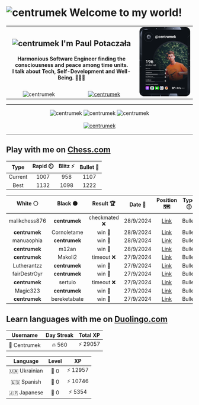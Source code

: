 <h1>
  <img
    src="https://emojis.slackmojis.com/emojis/images/1531849430/4246/blob-sunglasses.gif"
    width="30"
    alt="centrumek"
  />
  Welcome to my world!
</h1>

<table>
  <tbody>
    <tr>
      <td align="center" width="70%" colspan="2">
        <h2>
          <img
            src="https://raw.githubusercontent.com/MartinHeinz/MartinHeinz/master/wave.gif"
            width="30px"
            alt="centrumek"
          />
          I'm Paul Potaczała
        </h2>
        <h4>
          Harmonious Software Engineer finding the consciousness and peace among time units.
          <br/>
          I talk about Tech, Self-Development and Well-Being. 🌿🧘🚀
        </h4>
      </td>
      <td width="30%" rowspan="2">
        <a href="https://app.daily.dev/centrumek">
          <img
            src="./devcard.svg"
            alt="centrumek"
          />
        </a>
      </td>
    </tr>
    <tr align="center">
      <td>
        <img
          src="https://komarev.com/ghpvc/?username=centrumek&label=visitors&color=0e75b6&style=flat"
          alt="centrumek"
        >
      </td>
      <td>
        <a href="https://stackoverflow.com/users/14496012/centrumek">
          <img
            src="https://stackoverflow.com/users/flair/14496012.png?theme=dark"
            alt="centrumek"
          >
        </a>
      </td>
    </tr>
  </tbody>
</table>

---
<div align="center">
  <img 
    src="https://github-readme-stats.vercel.app/api?username=centrumek&show_icons=true&count_private=true&theme=dark&hide_border=true&hide=issues,contribs&bg_color=00000000"
    alt="centrumek"
  />
  <img
    src="https://github-readme-stats.vercel.app/api/top-langs/?username=centrumek&layout=compact&hide_border=true&theme=dark&bg_color=00000000&langs_count=6&exclude_repo=air-statistic-app"
    alt="centrumek"
  />
  <img 
    src="https://github-readme-streak-stats.herokuapp.com?user=centrumek&theme=dark&hide_border=true&background=FFFFFF00"
    alt="centrumek"
  />
  <br/>
  <br/>
  <a href="https://www.buymeacoffee.com/centrumek">
    <img
      src="https://cdn.buymeacoffee.com/buttons/v2/default-orange.png"
      height="50"
      width="210"
      alt="centrumek"
    />
  </a>
</div>

---

## Play with me on [Chess.com](https://www.chess.com/member/centrumek)

<div align="center">
<!--START_SECTION:chessStats-->
<!-- Automatically generated with https://github.com/Balastrong/chess-stats-action -->

| Type | Rapid ⏲️ | Blitz ⚡ | Bullet 🔫 |
|:---:|:---:|:---:|:---:|
| Current | 1007 | 958 | 1107 |
| Best | 1132 | 1098 | 1222 |

| White ⚪ | Black ⚫ | Result 🏆 | Date 📅 | Position 🗺️ | Type 🕕 |
|:---:|:---:|:---:|:---:|:---:|:---:|
| malikchess876 | **centrumek** | checkmated ❌ | 28/9/2024 | <a href="http://www.ee.unb.ca/cgi-bin/tervo/fen.pl?select=r5nr/pp1q4/1kpP4/P3P2p/3P4/3Q4/1P3PPP/R3KB1R b KQ -">Link</a> | Bullet |
| **centrumek** | Cornoletame | win 🥇 | 28/9/2024 | <a href="http://www.ee.unb.ca/cgi-bin/tervo/fen.pl?select=N1b3k1/pp4pp/8/1PbQ4/2Pp1r2/PK1P2q1/8/R7 b - -">Link</a> | Bullet |
| manuaophia | **centrumek** | win 🥇 | 28/9/2024 | <a href="http://www.ee.unb.ca/cgi-bin/tervo/fen.pl?select=7r/pp1b3P/2p5/2kpP3/8/1PP2N2/P5r1/2KR3R w - -">Link</a> | Bullet |
| **centrumek** | m12an | win 🥇 | 28/9/2024 | <a href="http://www.ee.unb.ca/cgi-bin/tervo/fen.pl?select=3Q4/1q2kppp/2p1pn2/p3n3/2P5/1P3P2/P3B1PP/2KR4 b - -">Link</a> | Bullet |
| **centrumek** | Makoli2 | timeout ❌ | 27/9/2024 | <a href="http://www.ee.unb.ca/cgi-bin/tervo/fen.pl?select=8/1k5p/8/p1pP3P/PpN5/1Pb5/2K2q2/8 w - -">Link</a> | Bullet |
| Lutherantzz | **centrumek** | win 🥇 | 27/9/2024 | <a href="http://www.ee.unb.ca/cgi-bin/tervo/fen.pl?select=6r1/pp6/3p4/8/PP4P1/4k1K1/5N2/8 w - -">Link</a> | Bullet |
| fairDestrOyr | **centrumek** | win 🥇 | 27/9/2024 | <a href="http://www.ee.unb.ca/cgi-bin/tervo/fen.pl?select=8/8/p3pk2/r4p2/6n1/8/2P5/2K5 w - -">Link</a> | Bullet |
| **centrumek** | sertuio | timeout ❌ | 27/9/2024 | <a href="http://www.ee.unb.ca/cgi-bin/tervo/fen.pl?select=6k1/4Bppp/p7/3p4/P2r4/6P1/2r4P/6K1 w - -">Link</a> | Bullet |
| Magic323 | **centrumek** | win 🥇 | 27/9/2024 | <a href="http://www.ee.unb.ca/cgi-bin/tervo/fen.pl?select=8/p3k3/5n2/6p1/6P1/5PK1/r7/8 w - -">Link</a> | Bullet |
| **centrumek** | bereketabate | win 🥇 | 27/9/2024 | <a href="http://www.ee.unb.ca/cgi-bin/tervo/fen.pl?select=R7/8/1k2P3/2p2N1p/1pB2B2/5R2/P4K1P/8 b - -">Link</a> | Bullet |

<!--END_SECTION:chessStats-->
</div>

## Learn languages with me on [Duolingo.com](https://www.duolingo.com/profile/Centrumek)

<div align="center">
<!--START_SECTION:duolingoStats-->
<!-- Automatically generated with https://github.com/centrumek/duolingo-readme-stats-->

| Username | Day Streak | Total XP |
|:---:|:---:|:---:|
| 👤 Centrumek | 🔥 560 | ⚡ 29057 |

| Language | Level | XP |
|:---:|:---:|:---:|
| 🇺🇦 Ukrainian | 👑 0 | ⚡ 12957 |
| 🇪🇸 Spanish | 👑 0 | ⚡ 10746 |
| 🇯🇵 Japanese | 👑 0 | ⚡ 5354 |

<!--END_SECTION:duolingoStats-->
</div>
<!--
**centrumek/centrumek** is a ✨ _special_ ✨ repository because its `README.md` (this file) appears on your GitHub profile.

Here are some ideas to get you started:

- 🔭 I’m currently working on ...
- 🌱 I’m currently learning ...
- 👯 I’m looking to collaborate on ...
- 🤔 I’m looking for help with ...
- 💬 Ask me about ...
- 📫 How to reach me: ...
- 😄 Pronouns: ...
- ⚡ Fun fact: ...
-->
